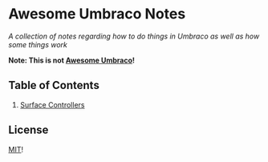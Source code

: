 # Awesome Umbraco Notes

_A collection of notes regarding how to do things in Umbraco as well as how some things work_  

**Note: This is not [Awesome Umbraco](https://github.com/leekelleher/awesome-umbraco)!**

## Table of Contents
1. [Surface Controllers](surface-controllers.md)

## License
[MIT](https://opensource.org/licenses/MIT)!
